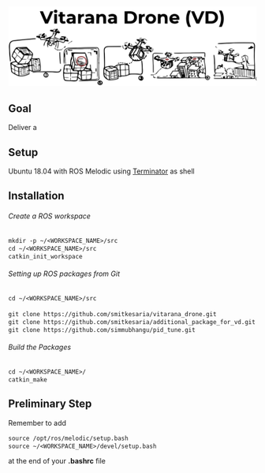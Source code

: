 <p align="center">
  <img src="https://github.com/MarcoMustacchi/e-yantra/blob/main/VitaranDroneCompetition.svg" width="1440">
</p>

## Goal 
Deliver a 

## Setup 
Ubuntu 18.04 with ROS Melodic using [Terminator](https://gnome-terminator.org/) as shell

## Installation
###### Create a ROS workspace

```
mkdir -p ~/<WORKSPACE_NAME>/src
cd ~/<WORKSPACE_NAME>/src
catkin_init_workspace
```

###### Setting up ROS packages from Git
```
cd ~/<WORKSPACE_NAME>/src

git clone https://github.com/smitkesaria/vitarana_drone.git
git clone https://github.com/smitkesaria/additional_package_for_vd.git
git clone https://github.com/simmubhangu/pid_tune.git

```

###### Build the Packages

```
cd ~/<WORKSPACE_NAME>/
catkin_make 
```

## Preliminary Step
Remember to add 
```
source /opt/ros/melodic/setup.bash
source ~/<WORKSPACE_NAME>/devel/setup.bash
```
at the end of your **.bashrc** file

